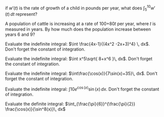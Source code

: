 
if $w\prime(t)$ is the rate of growth of a child in pounds per year, what does $\int _{5}^{10} w\prime(t)\, dt$ represent?

A population of cattle is increasing at a rate of 100+80𝑡 per year, where 𝑡 is measured in years. By how much does the population increase between years 6 and 9?

Evaluate the indefinite integral: $\int \frac{4x-1}{(4x^2 -2x+3)^4} \, dx$. Don't forget the constant of integration.

Evaluate the indefinite integral: $\int x^5\sqrt{ 8+x^6 }\, dx$. Don't forget the constant of integration.

Evaluate the indefinite integral: $\int\frac{\cos(x)}{7\sin(x)+35}\, dx$. Don't forget the constant of integration.

Evaluate the indefinite integral: $\int 10e^{\cos(x)}\sin(x)\, dx$. Don't forget the constant of integration.

Evaluate the definite integral: $\int_{\frac{\pi}{6}}^{\frac{\pi}{2}}  \frac{\cos(x)}{\sin^8(x)}\, dx$